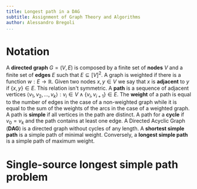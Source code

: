 ```yaml
---
title: Longest path in a DAG
subtitle: Assignment of Graph Theory and Algorithms
author: Alessandro Bregoli
...
```




# Notation

A **directed graph** $G=(V,E)$ is composed by a finite set of **nodes** $V$ and a finite set of
**edges** $E$ such that $E \subseteq [V]^2$. A graph is weighted if there is a function 
$w : E\rightarrow \mathbb{R}$. Given two nodes $x,y \in V$  we say that $x$ is
**adjacent** to $y$ if $\{x,y\} \in E$. This relation isn't symmetric. A **path** is a sequence of
adjacent vertices $\langle v_1,v_2,...,v_k\rangle : v_i \in V \land \{v_i, v_{i+1}\}\in E$. The
**weight** of a path is equal to the number of edges in the case of a non-weighted graph while it is
equal to the sum of the weights of the arcs in the case of a weighted graph. 
A path is **simple** if all vertices in the path are distinct. A path for a **cycle** if 
$v_0 =v_k$ and the path contains at least one edge. A Directed Acyclic Graph (**DAG**) is a
directed graph without cycles of any length. A **shortest simple path** is a simple path of minimal
weight. Conversely, a **longest simple path** is a simple path of maximum weight.

# Single-source longest simple path problem





